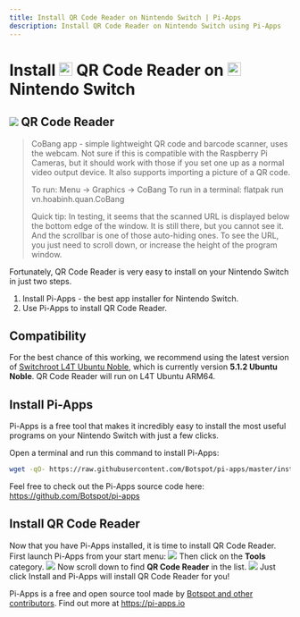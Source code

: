 ```yaml
---
title: Install QR Code Reader on Nintendo Switch | Pi-Apps
description: Install QR Code Reader on Nintendo Switch using Pi-Apps
---
```

<div class="simple-install-content content">

# Install <img src="/img/app-icons/QR Code Reader/icon-64.png" height=24> QR Code Reader on <img src=/img/other-icons/switch-icon.svg height=24> Nintendo Switch

## <img src="/img/app-icons/QR Code Reader/icon-64.png"> QR Code Reader
> CoBang app - simple lightweight QR code and barcode scanner, uses the webcam.
> Not sure if this is compatible with the Raspberry Pi Cameras, but it should work with those if you set one up as a normal video output device.
> It also supports importing a picture of a QR code.
> 
> To run: Menu -> Graphics -> CoBang
> To run in a terminal: flatpak run vn.hoabinh.quan.CoBang
> 
> Quick tip: In testing, it seems that the scanned URL is displayed below the bottom edge of the window. It is still there, but you cannot see it. And the scrollbar is one of those auto-hiding ones. To see the URL, you just need to scroll down, or increase the height of the program window.

Fortunately, QR Code Reader is very easy to install on your Nintendo Switch in just two steps.
1. Install Pi-Apps - the best app installer for Nintendo Switch.
2. Use Pi-Apps to install QR Code Reader.
</div>
<div class="simple-install-content content">

## Compatibility
For the best chance of this working, we recommend using the latest version of [Switchroot L4T Ubuntu Noble](https://wiki.switchroot.org/wiki/linux/l4t-ubuntu-noble-installation-guide), which is currently version **5.1.2 Ubuntu Noble**.
QR Code Reader will run on L4T Ubuntu ARM64.
</div>
<div class="simple-install-content content">

## Install Pi-Apps

Pi-Apps is a free tool that makes it incredibly easy to install the most useful programs on your Nintendo Switch with just a few clicks.

Open a terminal and run this command to install Pi-Apps:
```bash
wget -qO- https://raw.githubusercontent.com/Botspot/pi-apps/master/install | bash
```
Feel free to check out the Pi-Apps source code here: https://github.com/Botspot/pi-apps
</div>
<div class="simple-install-content content">

## Install QR Code Reader

Now that you have Pi-Apps installed, it is time to install QR Code Reader.
First launch Pi-Apps from your start menu:
<img src="/img/start-menu.png">
Then click on the <b>Tools</b> category.
<img src="/img/category-selections/Tools.png">
Now scroll down to find <b>QR Code Reader</b> in the list.
<img src="/img/app-icons/QR Code Reader/app-selection.png">
Just click Install and Pi-Apps will install QR Code Reader for you!
</div>
<div class="simple-install-content content">

Pi-Apps is a free and open source tool made by [Botspot and other contributors](/about/#contributors). Find out more at https://pi-apps.io
</div>
